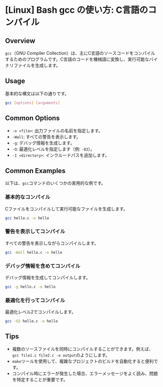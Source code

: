 # [Linux] Bash gcc の使い方: C言語のコンパイル

## Overview
`gcc`（GNU Compiler Collection）は、主にC言語のソースコードをコンパイルするためのプログラムです。C言語のコードを機械語に変換し、実行可能なバイナリファイルを生成します。

## Usage
基本的な構文は以下の通りです。

```bash
gcc [options] [arguments]
```

## Common Options
- `-o <file>`: 出力ファイルの名前を指定します。
- `-Wall`: すべての警告を表示します。
- `-g`: デバッグ情報を生成します。
- `-O`: 最適化レベルを指定します（例: `-O2`）。
- `-I <directory>`: インクルードパスを追加します。

## Common Examples
以下は、`gcc`コマンドのいくつかの実用的な例です。

### 基本的なコンパイル
Cファイルをコンパイルして実行可能なファイルを生成します。

```bash
gcc hello.c -o hello
```

### 警告を表示してコンパイル
すべての警告を表示しながらコンパイルします。

```bash
gcc -Wall hello.c -o hello
```

### デバッグ情報を含めてコンパイル
デバッグ情報を生成してコンパイルします。

```bash
gcc -g hello.c -o hello
```

### 最適化を行ってコンパイル
最適化レベル2でコンパイルします。

```bash
gcc -O2 hello.c -o hello
```

## Tips
- 複数のソースファイルを同時にコンパイルすることができます。例えば、`gcc file1.c file2.c -o output`のようにします。
- `make`ツールを使用して、複雑なプロジェクトのビルドを自動化すると便利です。
- コンパイル時にエラーが発生した場合、エラーメッセージをよく読み、問題を特定することが重要です。